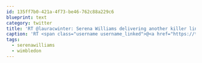 ```yaml
---
id: 135ff7b0-421a-4f73-be46-762c88a229c6
blueprint: text
category: twitter
title: 'RT @lauracwinter: Serena Williams delivering another killer line in that press conference. #wimbledon #serenawilliams https://t.co/0l9RZGl7…'
caption: 'RT <span class="username username_linked">@<a href="https://twitter.com/lauracwinter" title="Laura Winter">lauracwinter</a></span>: Serena Williams delivering another killer line in that press conference. <span class="hashtag hashtag_local">#<a href="http://tweettemp.darylchymko.ca/?tag=wimbledon">wimbledon</a> <span class="hashtag hashtag_local">#<a href="http://tweettemp.darylchymko.ca/?tag=serenawilliams">serenawilliams</a> https://t.co/0l9RZGl7…'
tags:
  - serenawilliams
  - wimbledon
---
```

